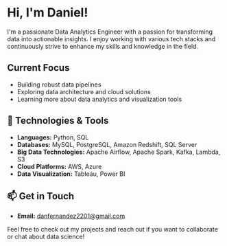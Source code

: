 # Hi, I'm Daniel!

I'm a passionate Data Analytics Engineer with a passion for transforming data into actionable insights. I enjoy working with various tech stacks and continuously strive to enhance my skills and knowledge in the field.

## Current Focus
- Building robust data pipelines
- Exploring data architecture and cloud solutions
- Learning more about data analytics and visualization tools

## 🔧 Technologies & Tools
- **Languages:** Python, SQL
- **Databases:** MySQL, PostgreSQL, Amazon Redshift, SQL Server
- **Big Data Technologies:** Apache Airflow, Apache Spark, Kafka, Lambda, S3
- **Cloud Platforms:** AWS, Azure
- **Data Visualization:** Tableau, Power BI

## 📫 Get in Touch
- **Email:** [danfernandez2201@gmail.com](mailto:danfernandez2201@gmail.com)

Feel free to check out my projects and reach out if you want to collaborate or chat about data science!

<!---
0xFernandezDaniel/0xFernandezDaniel is a ✨ special ✨ repository because its `README.md` (this file) appears on your GitHub profile.
You can click the Preview link to take a look at your changes.
--->
